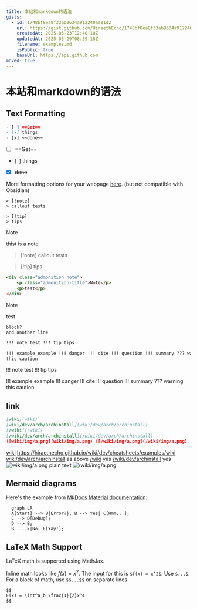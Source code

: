 ```yaml
---
title: 本站和markdown的语法
gists:
  - id: 1748bf8ea8f33ab9634a912240aa81d2
    url: https://gist.github.com/HiraethEcho/1748bf8ea8f33ab9634a912240aa81d2
    createdAt: 2025-05-23T12:40:18Z
    updatedAt: 2025-05-29T08:59:18Z
    filename: examples.md
    isPublic: true
    baseUrl: https://api.github.com
moved: true
---
```


# 本站和markdown的语法

## Text Formatting

```md
- [ ] ==Get==
- [-] things
- [x] ~~done~~
```

- [ ] ==Get==
- [-] things
- [x] ~~done~~

More formatting options for your webpage
[here](https://squidfunk.github.io/mkdocs-material/reference/formatting/#highlighting-changes).
(but not compatible with Obsidian)

```callout
> [!note]
> callout tests

> [!tip]
> tips
```

> [!note]
> thist is a note

> [!note] callout tests

> [!tip] tips

```html
<div class="admonition note">
    <p class="admonition-title">Note</p>
    <p>test</p>
</div>
```

<div class="admonition note">
    <p class="admonition-title">Note</p>
<p>test</p>
</div>

    block?
    and another line

```md
!!! note test !!! tip tips

!!! example example !!! danger !!! cite !!! question !!! summary ??? warning
this caution
```

!!! note test !!! tip tips

!!! example example !!! danger !!! cite !!! question !!! summary ??? warning
this caution

## link

```md
[wiki](wiki)  
[wiki/dev/arch/archinstall](wiki/dev/arch/archinstall)  
[/wiki](/wiki)  
[/wiki/dev/arch/archinstall](/wiki/dev/arch/archinstall)  
![wiki/img/a.png](wiki/img/a.png) ![/wiki/img/a.png](/wiki/img/a.png)
```

[wiki](wiki) https://hiraethecho.github.io/wiki/dev/cheatsheets/examples/wiki
[wiki/dev/arch/archinstall](wiki/dev/arch/archinstall) as above [/wiki](/wiki)
yes [/wiki/dev/archinstall](/wiki/dev/arch/archinstall) yes
![wiki/img/a.png](wiki/img/a.png) plain text ![/wiki/img/a.png](/wiki/img/a.png)

## Mermaid diagrams

Here's the example from
[MkDocs Material documentation](https://squidfunk.github.io/mkdocs-material/reference/diagrams/#using-flowcharts):

```mermaid
  graph LR
  A[Start] --> B{Error?}; B -->|Yes| C[Hmm...];
  C --> D[Debug];
  D --> B;
  B ---->|No| E[Yay!];
```

## LaTeX Math Support

LaTeX math is supported using MathJax.

Inline math looks like $f(x) = x^2$. The input for this is `$f(x) = x^2$`. Use
`$...$`.  
For a block of math, use `$$...$$` on separate lines

```
$$
F(x) = \int^a_b \frac{1}{2}x^4
$$
```
